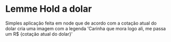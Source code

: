 # Lemme Hold a dolar
Simples aplicação feita em node que de acordo com a cotação atual do dolar cria uma imagem com a legenda
'Carinha que mora logo ali, me passa um R$ {cotação atual do dolar}'